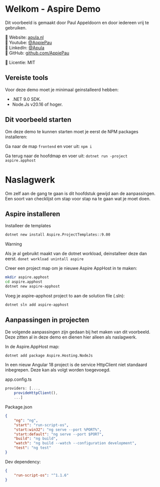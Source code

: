 # Welkom - Aspire Demo

Dit voorbeeld is gemaakt door Paul Appeldoorn en door iedereen vrij te gebruiken.

🔗 Website: [apula.nl](https://apula.nl) \
🔗 Youtube: [@AppiePau](https://www.youtube.com/@Appiepau) \
🔗 LinkedIn: [@Apula](https://www.linkedin.com/company/apula) \
🔗 GitHub: [github.com/AppiePau](https://github.com/AppiePau)

📜 Licentie: MIT

## Vereiste tools
Voor deze demo moet je minimaal geinstalleerd hebben:
* .NET 9.0 SDK.
* Node.Js v20.16 of hoger.

## Dit voorbeeld starten
Om deze demo te kunnen starten moet je eerst de NPM packages installeren:

Ga naar de map `frontend` en voer uit: `npm i`

Ga terug naar de hoofdmap en voer uit: `dotnet run -project aspire.apphost`


# Naslagwerk
Om zelf aan de gang te gaan is dit hoofdstuk gewijd aan de aanpassingen. Een soort van checklijst om stap voor stap na te gaan wat je moet doen.

## Aspire installeren

Installeer de templates

```sh
dotnet new install Aspire.ProjectTemplates::9.00
```

> [!WARNING] 
> Als je al gebruikt maakt van de dotnet workload, deinstalleer deze dan eerst. `donet workload unintall aspire`

Creer een project map om je nieuwe Aspire AppHost in te maken:

```sh
mkdir aspire.apphost
cd aspire.apphost
dotnet new aspire-apphost
```

Voeg je aspire-apphost project to aan de solution file (.sln):
```sh
dotnet sln add aspire-apphost
```

## Aanpassingen in projecten

De volgende aanpassingen zijn gedaan bij het maken van dit voorbeeld. Deze zitten al in deze demo en dienen hier alleen als naslagwerk.

In de Aspire.AppHost map:

```sh
dotnet add package Aspire.Hosting.NodeJs
```

In een nieuw Angular 18 project is de service HttpClient niet standaard inbegrepen. Deze kan als volgt worden toegevoegd.

app.config.ts
```js
providers: [...,
    provideHttpClient(),
    ...]
```

Package.json

```json
{
    "ng": "ng",
    "start": "run-script-os",
    "start:win32": "ng serve --port %PORT%",
    "start:default": "ng serve --port $PORT",
    "build": "ng build",
    "watch": "ng build --watch --configuration development",
    "test": "ng test"
}
```

Dev dependency:

```json
{
    "run-script-os": "^1.1.6"
}
```

